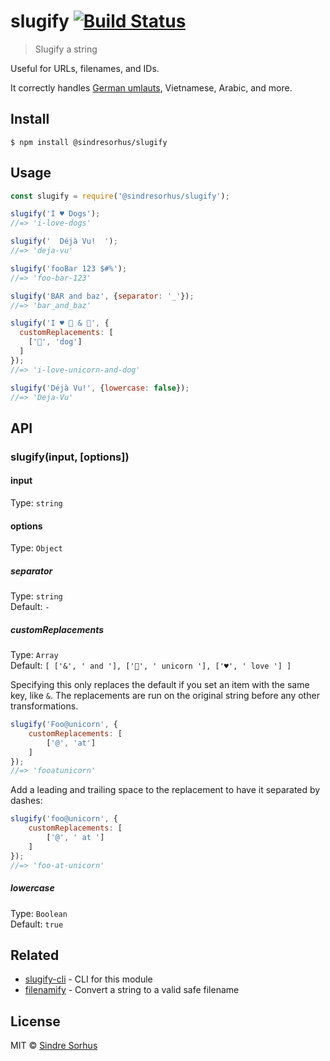 # slugify [![Build Status](https://travis-ci.org/sindresorhus/slugify.svg?branch=master)](https://travis-ci.org/sindresorhus/slugify)

> Slugify a string

Useful for URLs, filenames, and IDs.

It correctly handles [German umlauts](https://en.wikipedia.org/wiki/Germanic_umlaut), Vietnamese, Arabic, and more.


## Install

```
$ npm install @sindresorhus/slugify
```


## Usage

```js
const slugify = require('@sindresorhus/slugify');

slugify('I ♥ Dogs');
//=> 'i-love-dogs'

slugify('  Déjà Vu!  ');
//=> 'deja-vu'

slugify('fooBar 123 $#%');
//=> 'foo-bar-123'

slugify('BAR and baz', {separator: '_'});
//=> 'bar_and_baz'

slugify('I ♥ 🦄 & 🐶', {
  customReplacements: [
    ['🐶', 'dog']
  ]
});
//=> 'i-love-unicorn-and-dog'

slugify('Déjà Vu!', {lowercase: false});
//=> 'Deja-Vu'
```

## API

### slugify(input, [options])

#### input

Type: `string`

#### options

Type: `Object`

##### separator

Type: `string`<br>
Default: `-`

##### customReplacements

Type: `Array`<br>
Default: `[
  ['&', ' and '],
  ['🦄', ' unicorn '],
  ['♥', ' love ']
]`

Specifying this only replaces the default if you set an item with the same key, like `&`. The replacements are run on the original string before any other transformations.

```js
slugify('Foo@unicorn', {
	customReplacements: [
		['@', 'at']
	]
});
//=> 'fooatunicorn'
```

Add a leading and trailing space to the replacement to have it separated by dashes:

```js
slugify('foo@unicorn', {
	customReplacements: [
		['@', ' at ']
	]
});
//=> 'foo-at-unicorn'
```

##### lowercase

Type: `Boolean`<br>
Default: `true`


## Related

- [slugify-cli](https://github.com/sindresorhus/slugify-cli) - CLI for this module
- [filenamify](https://github.com/sindresorhus/filenamify) - Convert a string to a valid safe filename


## License

MIT © [Sindre Sorhus](https://sindresorhus.com)
